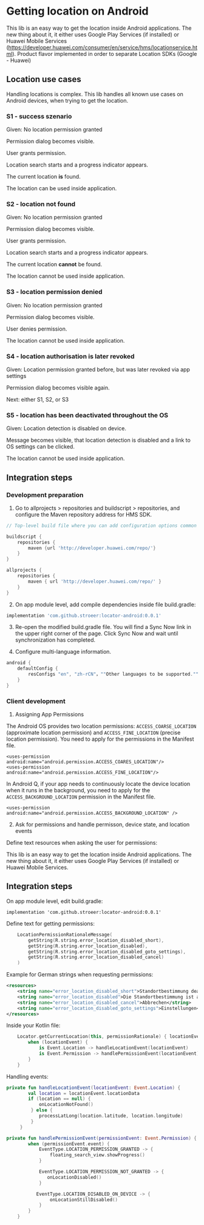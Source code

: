 # Getting location on Android

This lib is an easy way to get the location inside Android applications. The new thing about it, it either uses Google Play Services (if installed) or Huawei Mobile Services (https://developer.huawei.com/consumer/en/service/hms/locationservice.html).
Product flavor implemented in order to separate Location SDKs (Google - Huawei)

## Location use cases

Handling locations is complex. This lib handles all known use cases on Android devices, when trying to get the location.

### S1 - success szenario

Given: No location permission granted

Permission dialog becomes visible.

User grants permission.

Location search starts and a progress indicator appears.

The current location __is__ found.

The location can be used inside application.

### S2 - location not found

Given: No location permission granted

Permission dialog becomes visible.

User grants permission.

Location search starts and a progress indicator appears.

The current location __cannot__ be found.

The location cannot be used inside application.

### S3 - location permission denied

Given: No location permission granted

Permission dialog becomes visible.

User denies permission.

The location cannot be used inside application.

### S4 - location authorisation is later revoked

Given: Location permission granted before, but was later revoked via app settings

Permission dialog becomes visible again.

Next: either S1, S2, or S3

### S5 - location has been deactivated throughout the OS

Given: Location detection is disabled on device.

Message becomes visible, that location detection is disabled and a link to OS settings can be clicked.

The location cannot be used inside application.

## Integration steps

### Development preparation

1. Go to allprojects > repositories and buildscript > repositories, and configure the Maven repository address for HMS SDK.

```gradle
// Top-level build file where you can add configuration options common to all sub-projects/modules.

buildscript {
    repositories {
        maven {url 'http://developer.huawei.com/repo/'}
    }
}

allprojects {
    repositories {
        maven { url 'http://developer.huawei.com/repo/' }
    }
}
```

2. On app module level, add compile dependencies inside file build.gradle:

```gradle
implementation 'com.github.stroeer:locator-android:0.0.1'
```

3. Re-open the modified build.gradle file. You will find a Sync Now link in the upper right corner of the page. Click Sync Now and wait until synchronization has completed.

4. Configure multi-language information.

```gradle
android {
    defaultConfig {
        resConfigs "en", "zh-rCN"，""Other languages to be supported.""
    }
}
```

### Client development

1. Assigning App Permissions

The Android OS provides two location permissions: `ACCESS_COARSE_LOCATION` (approximate location
permission) and `ACCESS_FINE_LOCATION` (precise location permission). You need to apply for the
permissions in the Manifest file.

```
<uses-permission android:name="android.permission.ACCESS_COARES_LOCATION"/>
<uses-permission android:name="android.permission.ACCESS_FINE_LOCATION"/>
```

In Android Q, if your app needs to continuously locate the device location when it runs in the
background, you need to apply for the `ACCESS_BACKGROUND_LOCATION` permission in the Manifest file.

```
<uses-permission android:name="android.permission.ACCESS_BACKGROUND_LOCATION" />
```

2. Ask for permissions and handle permisson, device state, and location events

Define text resources when asking the user for permissions:

This lib is an easy way to get the location inside Android applications. The new thing about it, it either uses Google Play Services (if installed) or Huawei Mobile Services.

## Integration steps

On app module level, edit build.gradle:

```
implementation 'com.github.stroeer:locator-android:0.0.1'
```

Define text for getting permissions:

```kotlin
    LocationPermissionRationaleMessage(
        getString(R.string.error_location_disabled_short),
        getString(R.string.error_location_disabled),
        getString(R.string.error_location_disabled_goto_settings),
        getString(R.string.error_location_disabled_cancel)
    )
```

Example for German strings when requesting permissions:
```xml
<resources>
    <string name="error_location_disabled_short">Standortbestimmung deaktiviert</string>
    <string name="error_location_disabled">Die Standortbestimmung ist auf Ihrem Gerät deaktiviert. Sie können dies unter Einstellungen ändern.</string>
    <string name="error_location_disabled_cancel">Abbrechen</string>
    <string name="error_location_disabled_goto_settings">Einstellungen</string>
</resources>
```

Inside your Kotlin file:

```kotlin
    Locator.getCurrentLocation(this, permissionRationale) { locationEvent ->
        when (locationEvent) {
            is Event.Location -> handleLocationEvent(locationEvent)
            is Event.Permission -> handlePermissionEvent(locationEvent)
        }
    }
```

Handling events:

```kotlin
private fun handleLocationEvent(locationEvent: Event.Location) {
        val location = locationEvent.locationData
        if (location == null) {
            onLocationNotFound()
         } else {
            processLatLong(location.latitude, location.longitude)
         }
     }
```

```kotlin
private fun handlePermissionEvent(permissionEvent: Event.Permission) {
        when (permissionEvent.event) {
            EventType.LOCATION_PERMISSION_GRANTED -> {
                floating_search_view.showProgress()
            }

            EventType.LOCATION_PERMISSION_NOT_GRANTED -> {
               onLocationDisabled()
            }

           EventType.LOCATION_DISABLED_ON_DEVICE -> {
                onLocationStillDisabled()
            }
        }
    }
```
